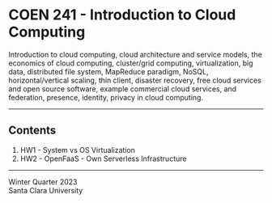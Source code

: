 # COEN 241 - Introduction to Cloud Computing

Introduction to cloud computing, cloud architecture and service models, the economics of cloud computing, cluster/grid computing, virtualization, big data, distributed file system, MapReduce paradigm, NoSQL, horizontal/vertical scaling, thin client, disaster recovery, free cloud services and open source software, example commercial cloud services, and federation, presence, identity, privacy in cloud computing.

---
## Contents
1. HW1 - System vs OS Virtualization
2. HW2 - OpenFaaS - Own Serverless Infrastructure

---
Winter Quarter 2023 <br>
Santa Clara University
